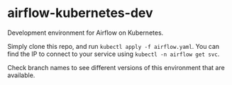 # airflow-kubernetes-dev
Development environment for Airflow on Kubernetes.

Simply clone this repo, and run `kubectl apply -f airflow.yaml`. You can find the IP to connect to your service using `kubectl -n airflow get svc`.

Check branch names to see different versions of this environment that are available.
